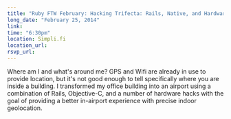 ```yaml
---
title: "Ruby FTW February: Hacking Trifecta: Rails, Native, and Hardware"
long_date: "February 25, 2014"
link:
time: "6:30pm"
location: Simpli.fi
location_url:
rsvp_url:
---
```


Where am I and what's around me? GPS and Wifi are already in use to provide location, but 
it's not good enough to tell specifically where you are inside a building. I transformed 
my office building into an airport using a combination of Rails, Objective-C, and a number 
of hardware hacks with the goal of providing a better in-airport experience with precise 
indoor geolocation.
